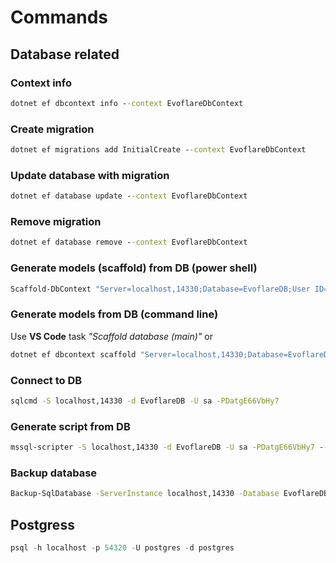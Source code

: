 # Commands

## Database related

### Context info

```cmd
dotnet ef dbcontext info --context EvoflareDbContext
```

### Create migration

```cmd
dotnet ef migrations add InitialCreate --context EvoflareDbContext
```

### Update database with migration

```cmd
dotnet ef database update --context EvoflareDbContext
```

### Remove migration

```cmd
dotnet ef database remove --context EvoflareDbContext
```

### Generate models (scaffold) from DB (power shell)

```cmd
Scaffold-DbContext "Server=localhost,14330;Database=EvoflareDB;User ID=sa;Password=DatgE66VbHy7" Microsoft.EntityFrameworkCore.SqlServer -OutputDir Models -Force -Schema dbo -Context "EvoflareDbContext"
```

### Generate models from DB (command line)

Use **VS Code** task *"Scaffold database (main)"* or  

```cmd
dotnet ef dbcontext scaffold "Server=localhost,14330;Database=EvoflareDB;User ID=sa;Password=DatgE66VbHy7" Microsoft.EntityFrameworkCore.SqlServer -c EvoflareDbContext -o Models -v --context-dir Data --schema dbo --data-annotations --force"
```

### Connect to DB

```cmd
sqlcmd -S localhost,14330 -d EvoflareDB -U sa -PDatgE66VbHy7
```

### Generate script from DB

```cmd
mssql-scripter -S localhost,14330 -d EvoflareDB -U sa -PDatgE66VbHy7 --schema-and-data --exclude-headers --include-schemas dbo  > init.sql
```

### Backup database

```cmd
Backup-SqlDatabase -ServerInstance localhost,14330 -Database EvoflareDB -BackupAction Database
```


## Postgress

```sql
psql -h localhost -p 54320 -U postgres -d postgres
```